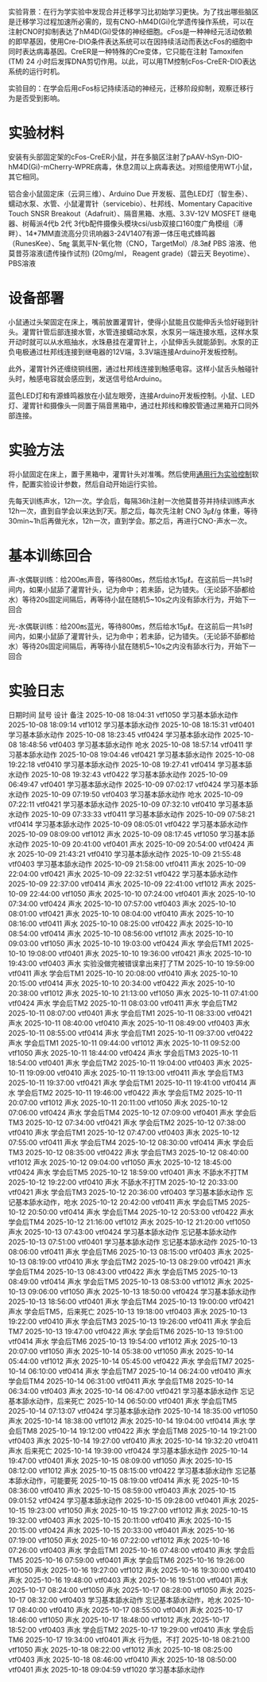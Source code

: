 实验背景：在行为学实验中发现合并迁移学习比初始学习更快。为了找出哪些脑区是迁移学习过程加速所必需的，现有CNO-hM4D(Gi)化学遗传操作系统，可以在注射CNO时抑制表达了hM4D(Gi)受体的神经细胞。cFos是一种神经元活动依赖的即早基因，使用Cre-DIO条件表达系统可以在因持续活动而表达cFos的细胞中同时表达病毒基因。CreER是一种特殊的Cre变体，它只能在注射 Tamoxifen (TM) 24 小时后发挥DNA剪切作用。以此，可以用TM控制cFos-CreER-DIO表达系统的运行时机。

实验目的：在学会后用cFos标记持续活动的神经元，迁移阶段抑制，观察迁移行为是否受到影响。

# 实验材料
安装有头部固定架的cFos-CreER小鼠，并在多脑区注射了pAAV-hSyn-DIO-hM4D(Gi)-mCherry-WPRE病毒，休息2周以上病毒表达。对照组使用WT小鼠，其它相同。

铝合金小鼠固定床（云洞三维）、Arduino Due 开发板、蓝色LED灯（智生泰）、蠕动水泵、水管、小鼠灌胃针（servicebio）、杜邦线、Momentary Capacitive Touch SNSR Breakout（Adafruit）、隔音黑箱、水瓶、3.3V-12V MOSFET 继电器、树莓派4代b 2代 3代b配件摄像头模块csi/usb双接口160度广角模组（溥畔）、14*7MM直流高分贝讯响器3-24V1407有源一体压电式蜂鸣器（RunesKee）、5㎎ 氯氮平N-氧化物（CNO，TargetMol）/8.3㎖ PBS 溶液、他莫昔芬溶液(遗传操作试剂) (20mg/ml， Reagent grade)（碧云天 Beyotime）、PBS溶液

# 设备部署
小鼠通过头架固定在床上，嘴前放置灌胃针，使得小鼠能且仅能伸舌头恰好碰到针头。灌胃针管后部连接水管，水管连接蠕动水泵，水泵另一端连接水瓶，这样水泵开动时就可以从水瓶抽水，水珠悬挂在灌胃针上，小鼠伸舌头就能舔到。水泵的正负电极通过杜邦线连接到继电器的12V端，3.3V端连接Arduino开发板控制。

此外，灌胃针外还缠绕铜线圈，通过杜邦线连接到触感电容。这样小鼠舌头触碰针头时，触感电容就会感应到，发送信号给Arduino。

蓝色LED灯和有源蜂鸣器放在小鼠左眼旁，连接Arduino开发板控制。小鼠、LED灯、灌胃针和摄像头一同置于隔音黑箱中，通过杜邦线和橡胶管通过黑箱开口同外部连接。

# 实验方法
将小鼠固定在床上，置于黑箱中，灌胃针头对准嘴。然后使用[通用行为实验控制](https://github.com/ShanghaitechGuanjisongLab/Generic-Behavioural-Experimental-Control)软件，配置实验设计参数，然后自动开始运行实验。

先每天训练声水，12h一次。学会后，每隔36h注射一次他莫昔芬并持续训练声水12h一次，直到自学会以来达到7天。那之后，每次先注射 CNO 3㎕/g 体重，等待30min~1h后再做光水，12h一次，直到学会。那之后，再进行CNO-声水一次。

# 基本训练回合
声-水偶联训练：给200㎳声音，等待800㎳，然后给水15㎕。在这前后一共1s时间内，如果小鼠舔了灌胃针头，记为命中；若未舔，记为错失。（无论舔不舔都给水）等待20s固定间隔后，再等待小鼠在随机5~10s之内没有舔水行为，开始下一回合

光-水偶联训练：给200㎳蓝光，等待800㎳，然后给水15㎕。在这前后一共1s时间内，如果小鼠舔了灌胃针头，记为命中；若未舔，记为错失。（无论舔不舔都给水）等待20s固定间隔后，再等待小鼠在随机5~10s之内没有舔水行为，开始下一回合

# 实验日志
日期时间				鼠号	设计			备注
2025-10-08 18:04:31	vtf1050	学习基本舔水动作
2025-10-08 18:09:14	vtf1012	学习基本舔水动作
2025-10-08 18:15:31	vtf0401	学习基本舔水动作
2025-10-08 18:23:45	vtf0424	学习基本舔水动作
2025-10-08 18:48:56	vtf0403	学习基本舔水动作	呛水
2025-10-08 18:57:14	vtf0411	学习基本舔水动作
2025-10-08 19:04:46	vtf0421	学习基本舔水动作
2025-10-08 19:22:18	vtf0410	学习基本舔水动作
2025-10-08 19:27:41	vtf0414	学习基本舔水动作
2025-10-08 19:32:43	vtf0422	学习基本舔水动作
2025-10-09 06:49:47	vtf0401	学习基本舔水动作
2025-10-09 07:02:17	vtf0424	学习基本舔水动作
2025-10-09 07:19:50	vtf0403	学习基本舔水动作	呛水
2025-10-09 07:22:11	vtf0421	学习基本舔水动作
2025-10-09 07:32:10	vtf0410	学习基本舔水动作
2025-10-09 07:33:33	vtf0411	学习基本舔水动作
2025-10-09 07:58:21	vtf0414	学习基本舔水动作
2025-10-09 08:05:01	vtf0422	学习基本舔水动作
2025-10-09 08:09:00	vtf1012	声水
2025-10-09 08:17:45	vtf1050	学习基本舔水动作
2025-10-09 20:41:00	vtf0401	声水
2025-10-09 20:54:00	vtf0424	声水
2025-10-09 21:43:21	vtf0410	学习基本舔水动作
2025-10-09 21:55:48	vtf0403	学习基本舔水动作
2025-10-09 21:58:00	vtf0411	声水
2025-10-09 22:04:00	vtf0421	声水
2025-10-09 22:32:51	vtf0422	学习基本舔水动作
2025-10-09 22:37:00	vtf0414	声水
2025-10-09 22:41:00	vtf1012	声水
2025-10-09 22:44:00	vtf1050	声水
2025-10-10 07:24:00	vtf0401	声水
2025-10-10 07:34:00	vtf0424	声水
2025-10-10 07:57:00	vtf0403	声水
2025-10-10 08:01:00	vtf0421	声水
2025-10-10 08:04:00	vtf0410	声水
2025-10-10 08:16:00	vtf0411	声水
2025-10-10 08:25:00	vtf0422	声水
2025-10-10 08:54:00	vtf0414	声水
2025-10-10 08:56:00	vtf1012	声水
2025-10-10 09:03:00	vtf1050	声水
2025-10-10 19:03:00	vtf0424	声水				学会后TM1
2025-10-10 19:08:00	vtf0401	声水
2025-10-10 19:36:00	vtf0421	声水
2025-10-10 19:43:00	vtf0403	声水				实验没做完被错误拿出来打了TM
2025-10-10 19:59:00	vtf0411	声水				学会后TM1
2025-10-10 20:08:00	vtf0410	声水
2025-10-10 20:15:00	vtf0414	声水
2025-10-10 20:34:00	vtf0422	声水
2025-10-10 20:38:00	vtf1012	声水
2025-10-10 21:13:00	vtf1050	声水
2025-10-11 07:41:00	vtf0424	声水				学会后TM2
2025-10-11 08:03:00	vtf0411	声水				学会后TM2
2025-10-11 08:07:00	vtf0401	声水				学会后TM1
2025-10-11 08:33:00	vtf0421	声水
2025-10-11 08:40:00	vtf0410	声水
2025-10-11 08:49:00	vtf0403	声水
2025-10-11 08:55:00	vtf0414	声水				学会后TM1
2025-10-11 09:37:00	vtf0422	声水				学会后TM1
2025-10-11 09:44:00	vtf1012	声水
2025-10-11 09:52:00	vtf1050	声水
2025-10-11 18:44:00	vtf0424	声水				学会后TM3
2025-10-11 18:54:00	vtf0401	声水				学会后TM2
2025-10-11 19:04:00	vtf0403	声水
2025-10-11 19:09:00	vtf0410	声水
2025-10-11 19:13:00	vtf0411	声水				学会后TM3
2025-10-11 19:37:00	vtf0421	声水				学会后TM1
2025-10-11 19:41:00	vtf0414	声水				学会后TM2
2025-10-11 19:46:00	vtf0422	声水				学会后TM2
2025-10-11 20:07:00	vtf1012	声水
2025-10-11 20:11:00	vtf1050	声水
2025-10-12 07:06:00	vtf0424	声水				学会后TM4
2025-10-12 07:09:00	vtf0401	声水				学会后TM3
2025-10-12 07:34:00	vtf0421	声水				学会后TM2
2025-10-12 07:38:00	vtf0410	声水				学会后TM1
2025-10-12 07:47:00	vtf0403	声水
2025-10-12 07:55:00	vtf0411	声水				学会后TM4
2025-10-12 08:30:00	vtf0414	声水				学会后TM3
2025-10-12 08:35:00	vtf0422	声水				学会后TM3
2025-10-12 08:40:00	vtf1012	声水
2025-10-12 09:04:00	vtf1050	声水
2025-10-12 18:45:00	vtf0424	声水				学会后TM5
2025-10-12 18:59:00	vtf0401	声水				不舔水不打TM
2025-10-12 19:22:00	vtf0410	声水				不舔水不打TM
2025-10-12 20:33:00	vtf0421	声水				学会后TM3
2025-10-12 20:36:00	vtf0403	学习基本舔水动作	忘记基本舔水动作，呛水
2025-10-12 20:42:00	vtf0411	声水				学会后TM5
2025-10-12 20:50:00	vtf0414	声水				学会后TM4
2025-10-12 20:53:00	vtf0422	声水				学会后TM4
2025-10-12 21:16:00	vtf1012	声水
2025-10-12 21:20:00	vtf1050	声水
2025-10-13 07:43:00	vtf0424	学习基本舔水动作	忘记基本舔水动作
2025-10-13 07:51:00	vtf0401	学习基本舔水动作	忘记基本舔水动作
2025-10-13 08:06:00	vtf0411	声水				学会后TM6
2025-10-13 08:15:00	vtf0403	声水
2025-10-13 08:19:00	vtf0410	声水				学会后TM2
2025-10-13 08:29:00	vtf0421	声水				学会后TM4
2025-10-13 08:43:00	vtf0422	声水				学会后TM5
2025-10-13 08:49:00	vtf0414	声水				学会后TM5
2025-10-13 08:53:00	vtf1012	声水
2025-10-13 09:06:00	vtf1050	声水
2025-10-13 18:50:00	vtf0424	学习基本舔水动作
2025-10-13 18:56:00	vtf0401	声水				学会后TM4
2025-10-13 19:00:00	vtf0421	声水				学会后TM5，后来死亡
2025-10-13 19:18:00	vtf0403	声水
2025-10-13 19:22:00	vtf0410	声水				学会后TM3
2025-10-13 19:26:00	vtf0411	声水				学会后TM7
2025-10-13 19:47:00	vtf0422	声水				学会后TM6
2025-10-13 19:51:00	vtf0414	声水				学会后TM6
2025-10-13 19:54:00	vtf1012	声水
2025-10-13 20:07:00	vtf1050	声水
2025-10-14 05:38:00	vtf1050	声水
2025-10-14 05:44:00	vtf1012	声水
2025-10-14 05:45:00	vtf0422	声水				学会后TM7
2025-10-14 06:10:00	vtf0414	声水				学会后TM7
2025-10-14 06:24:00	vtf0410	声水				学会后TM4
2025-10-14 06:31:00	vtf0411	声水				学会后TM8
2025-10-14 06:34:00	vtf0403	声水
2025-10-14 06:47:00	vtf0421	学习基本舔水动作	忘记基本舔水动作，后来死亡
2025-10-14 06:50:00	vtf0401	声水				学会后TM5
2025-10-14 07:13:07	vtf0424	学习基本舔水动作
2025-10-14 18:35:00	vtf1050	声水
2025-10-14 18:38:00	vtf1012	声水
2025-10-14 19:04:00	vtf0414	声水				学会后TM8
2025-10-14 19:12:00	vtf0422	声水				学会后TM8
2025-10-14 19:21:00	vtf0403	声水
2025-10-14 19:27:00	vtf0410	声水
2025-10-14 19:32:20	vtf0411	声水				后来死亡
2025-10-14 19:39:00	vtf0424	学习基本舔水动作
2025-10-14 19:47:00	vtf0401	声水
2025-10-15 08:09:00	vtf1050	声水
2025-10-15 08:12:00	vtf1012	声水
2025-10-15 08:15:00	vtf0422	学习基本舔水动作	忘记基本舔水动作，可能要死
2025-10-15 08:19:00	vtf0414	声水				死
2025-10-15 08:36:00	vtf0410	声水
2025-10-15 08:59:00	vtf0403	声水
2025-10-15 09:01:52	vtf0424	学习基本舔水动作
2025-10-15 09:28:00	vtf0401	声水
2025-10-15 19:23:00	vtf1050	声水
2025-10-15 19:27:00	vtf1012	声水
2025-10-15 19:32:00	vtf0403	声水
2025-10-15 20:11:00	vtf0410	声水
2025-10-15 20:15:00	vtf0424	声水
2025-10-15 20:33:00	vtf0401	声水
2025-10-16 07:19:00	vtf1050	声水
2025-10-16 07:22:00	vtf1012	声水
2025-10-16 07:26:00	vtf0403	声水				学会后TM1
2025-10-16 07:48:00	vtf0410	声水				学会后TM5
2025-10-16 07:59:00	vtf0401	声水				学会后TM6
2025-10-16 19:26:00	vtf1050	声水
2025-10-16 19:27:00	vtf1012	声水
2025-10-16 19:30:00	vtf0410	声水
2025-10-16 19:48:00	vtf0403	声水
2025-10-16 19:51:00	vtf0401	声水
2025-10-17 08:24:00	vtf1050	声水
2025-10-17 08:28:00	vtf1050	声水
2025-10-17 08:32:00	vtf0403	学习基本舔水动作	忘记基本舔水动作，呛水
2025-10-17 08:40:00	vtf0410	声水
2025-10-17 08:55:00	vtf0401	声水
2025-10-17 18:46:00	vtf1050	声水
2025-10-17 18:48:00	vtf1012	声水
2025-10-17 18:52:00	vtf0403	声水				学会后TM2
2025-10-17 19:29:00	vtf0410	声水				学会后TM6
2025-10-17 19:34:00	vtf0401	声水				行为低，不打
2025-10-18 08:21:00	vtf1050	声水
2025-10-18 08:22:00	vtf1012	声水
2025-10-18 08:25:00	vtf0403	声水
2025-10-18 08:46:00	vtf0410	声水
2025-10-18 08:50:00	vtf0401	声水
2025-10-18 09:04:59	vtf1020	学习基本舔水动作